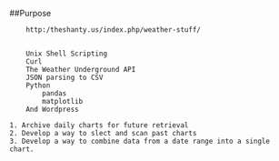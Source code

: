 ##Purpose
```The purpose of this suite of scripts is to publish hyperlocal weather elements from my home weather station to my blog:
	http:/theshanty.us/index.php/weather-stuff/
```
```It publishes charts for the temperature, pressure and humidity daily starting at midnight
```
```It uses: 
	Unix Shell Scripting
    Curl
	The Weather Underground API
	JSON parsing to CSV
	Python
		pandas
		matplotlib
	And Wordpress
```
```To do: 
1. Archive daily charts for future retrieval
2. Develop a way to slect and scan past charts
3. Develop a way to combine data from a date range into a single chart.
```
